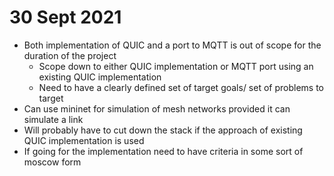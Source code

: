 # 30 Sept 2021

* Both implementation of QUIC and a port to MQTT is out of scope for the duration of the project
  * Scope down to either QUIC implementation or MQTT port using an existing QUIC implementation
  * Need to have a clearly defined set of target goals/ set of problems to target
* Can use mininet for simulation of mesh networks provided it can simulate a link
* Will probably have to cut down the stack if the approach of existing QUIC implementation is used
* If going for the implementation need to have criteria in some sort of moscow form